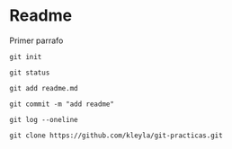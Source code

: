 # Readme

Primer parrafo

`git init`

`git status`

`git add readme.md`

`git commit -m "add readme" `

`git log --oneline`

`git clone https://github.com/kleyla/git-practicas.git`
